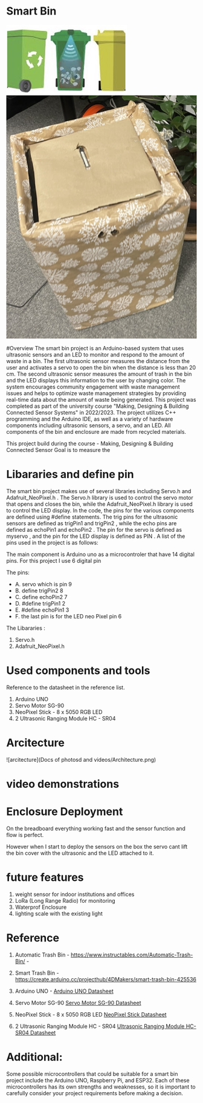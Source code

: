 
# Smart Bin
<img src="Docs of photosd and videos/smart bin photo.jpeg">

<img src="Docs of photosd and videos/Xmas version special edition.PNG" alt="The final bin">



#Overview
The smart bin project is an Arduino-based system that uses ultrasonic sensors and an LED to monitor and respond to the amount of waste in a bin. The first ultrasonic sensor measures the distance from the user and activates a servo to open the bin when the distance is less than 20 cm. The second ultrasonic sensor measures the amount of trash in the bin and the LED displays this information to the user by changing color. The system encourages community engagement with waste management issues and helps to optimize waste management strategies by providing real-time data about the amount of waste being generated. This project was completed as part of the university course "Making, Designing & Building Connected Sensor Systems" in 2022/2023. The project utilizes C++ programming and the Arduino IDE, as well as a variety of hardware components including ultrasonic sensors, a servo, and an LED. All components of the bin and enclosure are made from recycled materials.

This project build during the course - Making, Designing & Building Connected Sensor
Goal is to measure the 

# Libararies and define pin 
The smart bin project makes use of several libraries including Servo.h and Adafruit_NeoPixel.h . The Servo.h library is used to control the servo motor that opens and closes the bin, while the Adafruit_NeoPixel.h library is used to control the LED display. In the code, the pins for the various components are defined using #define statements. The trig pins for the ultrasonic sensors are defined as trigPin1 and trigPin2 , while the echo pins are defined as echoPin1 and echoPin2 . The pin for the servo is defined as myservo , and the pin for the LED display is defined as PIN . A list of the pins used in the project is as follows:

The main component is Arduino uno as a microcontroler that have 14 digital pins.
For this project I use 6 digital pin 

The pins: 
+ A. servo which is pin 9
+ B. define trigPin2 8
+ C. define echoPin2 7
+ D. #define trigPin1 2
+ E. #define echoPin1 3
+ F. the last pin is for the LED neo Pixel pin 6

The Libararies : 
1. Servo.h
2. Adafruit_NeoPixel.h

# Used components and tools
Reference to the datasheet in the reference list.

1. Arduino UNO 
2. Servo Motor SG-90
3. NeoPixel Stick - 8 x 5050 RGB LED
4. 2 Ultrasonic Ranging Module HC - SR04




# Arcitecture 
 ![arcitecture](Docs of photosd and videos/Architecture.png)


# video demonstrations

# Enclosure Deployment
On the breadboard everything working fast and the sensor function and flow is perfect. 

However when I start to deploy the sensors on the box the servo cant lift the bin cover with the ultrasonic and the LED attached to it. 




# future features
1. weight sensor for indoor institutions and offices
2. LoRa (Long Range Radio) for monitoring
3. Waterprof Enclosure
4. lighting scale with the existing light


# Reference 

1. Automatic Trash Bin - https://www.instructables.com/Automatic-Trash-Bin/ - 
2. Smart Trash Bin - https://create.arduino.cc/projecthub/4DMakers/smart-trash-bin-425536


3. Arduino UNO - <a href="https://www.arduino.cc/en/uploads/Main/Arduino_Uno_Rev3-schematic.pdf">Arduino UNO Datasheet</a>

4. Servo Motor SG-90 <a href="http://www.ee.ic.ac.uk/pcheung/teaching/DE1_EE/stores/sg90_datasheet.pdf">Servo Motor SG-90 Datasheet</a>

5. NeoPixel Stick - 8 x 5050 RGB LED <a href="https://www.adafruit.com/datasheets/WS2812B.pdf">NeoPixel Stick Datasheet</a>

6. 2 Ultrasonic Ranging Module HC - SR04 <a href="https://www.micropik.com/PDF/HCSR04.pdf">Ultrasonic Ranging Module HC-SR04 Datasheet</a>


# Additional: 
Some possible microcontrollers that could be suitable for a smart bin project include the Arduino UNO, Raspberry Pi, and ESP32. Each of these microcontrollers has its own strengths and weaknesses, so it is important to carefully consider your project requirements before making a decision.





